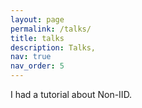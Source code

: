 ```yaml
---
layout: page
permalink: /talks/
title: talks
description: Talks, 
nav: true
nav_order: 5
---
```


I had a tutorial about Non-IID. 